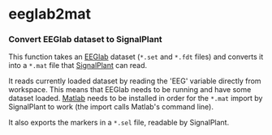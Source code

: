 # eeglab2mat
### Convert EEGlab dataset to SignalPlant

This function takes an [EEGlab](http://sccn.ucsd.edu/eeglab/) dataset (`*.set` and `*.fdt` files) and converts it into a `*.mat` file that [SignalPlant](https://signalplant.codeplex.com/) can read.

It reads currently loaded dataset by reading the 'EEG' variable directly from workspace. This means that EEGlab needs to be running and have some dataset loaded. [Matlab](http://www.mathworks.com/products/matlab/) needs to be installed in order for the `*.mat` import by SignalPlant to work (the import calls Matlab's command line).

It also exports the markers in a `*.sel` file, readable by SignalPlant.
